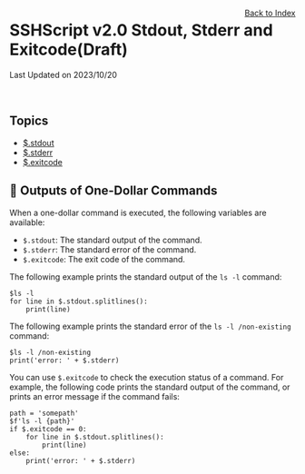 # SSHScript v2.0 Stdout, Stderr and Exitcode(Draft)

Last Updated on 2023/10/20

<div style="text-align:right;position:relative;top:-140px"><a href="./index">Back to Index</a></div>

## Topics

* [$.stdout](#dollar-stdout)
* [$.stderr](#dollar-stderr)
* [$.exitcode](#dollar-exitcode)

## 🔵 <a name="one-dollar"></a> Outputs of One-Dollar Commands


When a one-dollar command is executed, the following variables are available:

* `$.stdout`: The standard output of the command.
* `$.stderr`: The standard error of the command.
* `$.exitcode`: The exit code of the command.

The following example prints the standard output of the `ls -l` command:

```
$ls -l 
for line in $.stdout.splitlines():
    print(line)
```

The following example prints the standard error of the `ls -l /non-existing` command:

```
$ls -l /non-existing
print('error: ' + $.stderr)
```

You can use `$.exitcode` to check the execution status of a command. For example, the following code prints the standard output of the command, or prints an error message if the command fails:

```
path = 'somepath'
$f'ls -l {path}'
if $.exitcode == 0:
    for line in $.stdout.splitlines():
        print(line)
else:
    print('error: ' + $.stderr)
```
